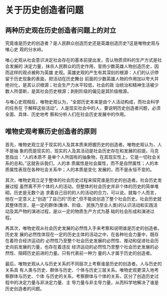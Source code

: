 # 关于历史创造者问题

## 两种历史观在历史创造者问题上的对立

究竟谁是历史的创造者？是人民群众创造历史还是英雄创造历史?这是唯物史观与唯心史 观的分水岭。 

唯心史观从社会意识决定社会存在的基本前提出发，否认物质资料的生产方式是社会发展的 决定力量，抹杀人民群众的历史作用，宣扬少数英雄人物创造历史，因而这样的观点被称为英雄 史观。英雄史观的产生有其深刻的根源：人们的认识停留于历史现象的表面，把活动在历史舞台 前面的少数英雄人物的作用加以夸大并绝对化，是其认识根源；社会生产力水平较低，社会的政 治统治和精神生活被少数人所垄断，是其社会历史根源；剥削阶级的偏见是其阶级根源。 

与唯心史观相反，唯物史观认为，“全部历史本来是由个人活动构成，而社会科学的任务在 于解释这些活动”。人是现实社会中的人，要说明历史创造者问题，必须全面、具体、历史地考 察和分析人们在社会历史发展中的作用。

## 唯物史观考察历史创造者的原则 

首先，唯物史观立足于现实的人及其本质来把握历史的创造者。唯物史观认为，人不是抽 象的而是现实的，现实的人及其活动是社会历史存在和发展的前提。马克思指出：“人的本质不 是单个人所固有的抽象物，在其现实性上，它是一切社会关系的总和。”这就告诉我们，人的本 质属性是社会属性，而不是自然属性；人的本质属性表现在各种社会关系中；人的本质是变化 发展的，而不是永恒不变的。 

其次，唯物史观立足于整体的社会历史过程来探究谁是历史的创造者。社会历史发展过程 虽然离不开个体的人的活动，但整体的社会历史并非个体的历史的简单堆砌。历史是无数个追 求着自己目的的人的活动的合力，可以说，就每个人而言，他在一定意义上“创造”了自己的“历史”,但不能说创造了整个社会历史。社会历史就其整体而言，是一定的群体(集体、阶级、 民族乃至全人类)的认识活动和实践活动及其产物的演进过程，是以一定的物质生产方式为基 础的社会形成和演进过程。 

再其次，唯物史观从社会历史发展的必然性入手来考察和说明谁是历史的创造者。历史发 展的必然性体现在一定的历史主体的活动之中，在各种社会力量中，既存在着符合经济运动的 必然性乃至整个社会历史发展的必然性、推动和促进社会历史向前发展的力量，也存在着违反 经济运动的必然性乃至整个社会历史发展的必然性、阻碍历史前进的力量。只有代表前一种力 量的人才属于历史的创造者。 

最后，唯物史观从人与历史关系的不同层次上考察谁是历史的创造者。人与历史的关系具 有人类与历史、群体与历史、个体与历史三层关系。唯物史观更深入地考察群体与历史、个体 与历史的关系，考察群体与个体的关系，区分了创造历史过程中的决定力量与非决定力量、主 导力量与非主导力量，从而科学地解决了谁是历史创造者的问题。